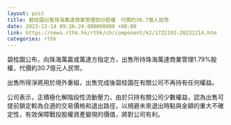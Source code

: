 ```yaml
---
layout: post
title: 碧桂園出售珠海萬達商業管理部分股權　代價約30.7億人民幣
date: 2023-12-14 09:26:24.000000000 +08:00
link: https://news.rthk.hk/rthk/ch/component/k2/1732193-20231214.htm
categories: rthk
---
```


碧桂園公布，向珠海萬贏或萬達方指定方，出售所持珠海萬達商業管理1.79%股權，代價約30.7億元人民幣。

出售所得淨將用於境外重組，出售完成後碧桂園在有關公司不再持有任何權益。

公司表示，正積極化解階段性流動壓力，由於只持有關公司少數權益，認為出售可提前鎖定較為合適的交易價格和退出路徑，以規避未來退出時點與金額的重大不確定性，有效保障戰投股權資產變現的價值，將對公司有利。
